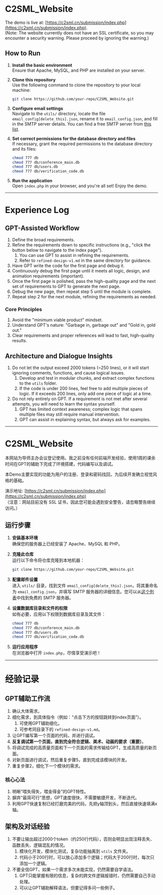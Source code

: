 # C2SML_Website

The demo is live at: [https://c2sml.cn/submission/index.php](https://c2sml.cn/submission/index.php).  
(Note: The website currently does not have an SSL certificate, so you may encounter a security warning. Please proceed by ignoring the warning.)

## How to Run

1. **Install the basic environment**  
   Ensure that Apache, MySQL, and PHP are installed on your server.

2. **Clone this repository**  
   Use the following command to clone the repository to your local machine:
   ```bash
   git clone https://github.com/your-repo/C2SML_Website.git
   ```

3. **Configure email settings**  
   Navigate to the `utils/` directory, locate the file `email_config[delete_this].json`, rename it to `email_config.json`, and fill in the SMTP server details. You can find a free SMTP server from [this list](https://www.emailtooltester.com/en/blog/free-smtp-servers/).

4. **Set correct permissions for the database directory and files**  
   If necessary, grant the required permissions to the database directory and its files:
   ```bash
   chmod 777 db
   chmod 777 db/conference_main.db
   chmod 777 db/users.db
   chmod 777 db/verification_code.db
   ```

5. **Run the application**  
   Open `index.php` in your browser, and you're all set! Enjoy the demo.

---

# Experience Log

## GPT-Assisted Workflow

1. Define the broad requirements.
2. Refine the requirements down to specific instructions (e.g., "click the button below to navigate to the index page").
   1. You can use GPT to assist in refining the requirements.
   2. Refer to `refined-design-v1.md` in the same directory for guidance.
3. Have GPT write the code for the first page and debug it.
4. Continuously debug the first page until it meets all logic, design, and animation requirements (important).
5. Once the first page is polished, pass the high-quality page and the next set of requirements to GPT to generate the next page.
6. Debug the new page, then repeat step 5 until the module is complete.
7. Repeat step 2 for the next module, refining the requirements as needed.

### Core Principles

1. Avoid the "minimum viable product" mindset.
2. Understand GPT's nature: "Garbage in, garbage out" and "Gold in, gold out."
3. Clear requirements and proper references will lead to fast, high-quality results.

## Architecture and Dialogue Insights

1. Do not let the output exceed 2000 tokens (~250 lines), or it will start ignoring comments, functions, and cause logical issues.
   1. Develop and test in modular chunks, and extract complex functions to the `utils` folder.
   2. If the code is under 200 lines, feel free to add multiple pieces of logic. If it exceeds 200 lines, only add one piece of logic at a time.
2. Do not rely entirely on GPT. If a requirement is not met after several attempts, you will need to learn the syntax yourself.
   1. GPT has limited context awareness; complex logic that spans multiple files may still require manual intervention.
   2. GPT can assist in explaining syntax, but always ask for examples.

---

# C2SML_Website

本网站为导师主办会议登记使用。我之前没有任何前端开发经验，使用1周的课余时间在GPT的辅助下完成了环境搭建，代码编写以及调试。

本Demo主要实现的功能为用户的注册、登录和密码找回，为后续开发确立视觉风格的基础。

演示地址: [https://c2sml.cn/submission/index.php](https://c2sml.cn/submission/index.php)  
（注意：网站目前没有 SSL 证书，因此您可能会遇到安全警告，请忽略警告继续访问。）

## 运行步骤

1. **安装基本环境**  
   确保您的服务器上已经安装了 Apache、MySQL 和 PHP。

2. **克隆此仓库**  
   运行以下命令将仓库克隆到本地机器：
   ```bash
   git clone https://github.com/your-repo/C2SML_Website.git
   ```

3. **配置邮件设置**  
   进入 `utils/` 目录，找到文件 `email_config[delete_this].json`，将其重命名为 `email_config.json`，并填写 SMTP 服务器的详细信息。您可以从[这个列表](https://www.emailtooltester.com/en/blog/free-smtp-servers/)中找到免费的 SMTP 服务器。

4. **设置数据库目录和文件的权限**  
   如有必要，应用以下权限到数据库目录及其文件：
   ```bash
   chmod 777 db
   chmod 777 db/conference_main.db
   chmod 777 db/users.db
   chmod 777 db/verification_code.db
   ```

5. **运行应用程序**  
   在浏览器中打开 `index.php`，尽情享受演示吧！

---

# 经验记录

## GPT辅助工作流

1. 确认大体需求。
2. 细化需求，到具体指令（例如：“点击下方的按钮跳转到index页面”）。
   1. 可使用GPT辅助细化。
   2. 可参考同目录下的 `refined-design-v1.md`。
3. 让GPT编写第一个页面的代码，并进行调试。
4. **反复调试第一个页面，直到完全符合逻辑、美术、动画的要求（重要）**。
5. 将调试完成的高质量页面和下一个页面的需求传输给GPT，生成高质量的新页面。
6. 对新页面进行调试，然后重复步骤5，直到完成该模块的开发。
7. 重复步骤2，细化下一个模块的需求。

### 核心心法

1. 明晰“喂失得失，喂金得金”的GPT特性。
2. 摒弃“最简可行”思想，GPT速度很快，不需要敏捷开发，不断迭代。
3. 利用GPT快速复制已经打磨完美的代码，先把y轴顶到头，然后直接快速填满x轴。

## 架构及对话经验

1. 不要让输出超过2000个token（约250行代码），否则会明显出现注释丢失、函数丢失、逻辑混乱的情况。
   1. 模块化开发，模块化测试，复杂功能抽离到 `utils` 文件夹。
   2. 代码小于200行时，可以放心添加多个逻辑；代码大于200行时，每次只添加一个逻辑。
2. 不要全信GPT，如果一个需求多次未能实现，仍然需要自学语法。
   1. GPT只能掌握有限的信息，复杂的跨文件逻辑报错时，仍然需要自己手动处理。
   2. 可以让GPT辅助解释语法，但要记得多问一些例子。
